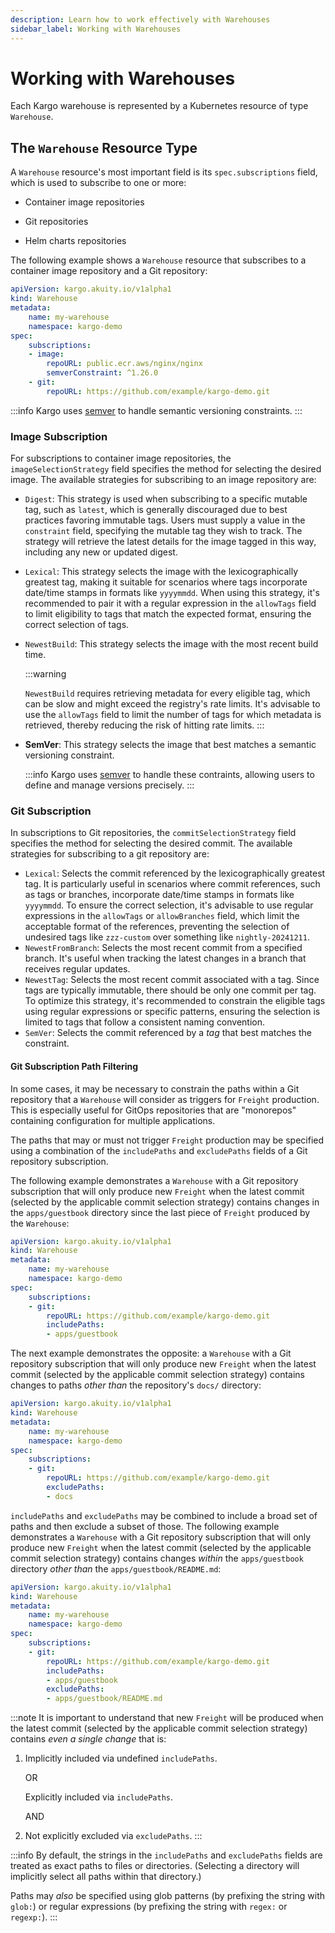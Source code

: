 ```yaml
---
description: Learn how to work effectively with Warehouses
sidebar_label: Working with Warehouses
---
```


# Working with Warehouses

Each Kargo warehouse is represented by a Kubernetes resource of type
`Warehouse`.

## The `Warehouse` Resource Type

A `Warehouse` resource's most important field is its `spec.subscriptions` field,
which is used to subscribe to one or more:

* Container image repositories

* Git repositories

* Helm charts repositories

The following example shows a `Warehouse` resource that subscribes to a
container image repository and a Git repository:

```yaml
apiVersion: kargo.akuity.io/v1alpha1
kind: Warehouse
metadata:
    name: my-warehouse
    namespace: kargo-demo
spec:
    subscriptions:
    - image:
        repoURL: public.ecr.aws/nginx/nginx
        semverConstraint: ^1.26.0
    - git:
        repoURL: https://github.com/example/kargo-demo.git
```
:::info
Kargo uses [semver](https://github.com/masterminds/semver#checking-version-constraints) to handle semantic versioning constraints.
:::

### Image Subscription

For subscriptions to container image repositories, the `imageSelectionStrategy` field specifies the method for selecting
the desired image. The available strategies for subscribing to an image repository are:

- `Digest`: This strategy is used when subscribing to a specific mutable tag, such as `latest`, which is generally
    discouraged due to best practices favoring immutable tags. Users must supply a value in the `constraint` field,
    specifying the mutable tag they wish to track. The strategy will retrieve the latest details for the image
    tagged in this way, including any new or updated digest.

- `Lexical`: This strategy selects the image with the lexicographically greatest tag, making it suitable
    for scenarios where tags incorporate date/time stamps in formats like `yyyymmdd`. When using this
    strategy, it's recommended to pair it with a regular expression in the `allowTags` field to limit
    eligibility to tags that match the expected format, ensuring the correct selection of tags.

- `NewestBuild`: This strategy selects the image with the most recent build time.

    :::warning

    `NewestBuild` requires retrieving metadata for every eligible tag, which can be slow and might 
    exceed the registry's rate limits. It's advisable to use the `allowTags` field to limit 
    the number of tags for which metadata is retrieved, thereby reducing the risk of hitting rate limits.
    :::

- **SemVer**: This strategy selects the image that best matches a semantic versioning constraint. 

    :::info
    Kargo uses [semver](https://github.com/masterminds/semver#checking-version-constraints) to handle these contraints, 
    allowing users to define and manage versions precisely.
    :::

### Git Subscription

In subscriptions to Git repositories, the `commitSelectionStrategy` field
specifies the method for selecting the desired commit.
The available strategies for subscribing to a git repository are:

- `Lexical`: Selects the commit referenced by the lexicographically greatest tag.
    It is particularly useful in scenarios where commit references, such as tags or branches,
    incorporate date/time stamps in formats like `yyyymmdd`.
    To ensure the correct selection, it's advisable to use regular expressions in the
`allowTags` or `allowBranches` field, which limit the acceptable format of the references,
    preventing the selection of undesired tags like `zzz-custom` over something like `nightly-20241211`.
- `NewestFromBranch`: Selects the most recent commit from a specified branch. It's useful when tracking the latest changes in a branch that receives regular updates.
- `NewestTag`: Selects the most recent commit associated with a tag. Since tags are typically immutable,
    there should be only one commit per tag.
    To optimize this strategy, it's recommended to constrain the eligible tags using regular expressions or specific patterns,
    ensuring the selection is limited to tags that follow a consistent naming convention.
- `SemVer`: Selects the commit referenced by a *tag* that best matches the constraint.

#### Git Subscription Path Filtering

In some cases, it may be necessary to constrain the paths within a Git
repository that a `Warehouse` will consider as triggers for `Freight`
production. This is especially useful for GitOps repositories that are
"monorepos" containing configuration for multiple applications.

The paths that may or must not trigger `Freight` production may be specified
using a combination of the `includePaths` and `excludePaths` fields of a Git
repository subscription.

The following example demonstrates a `Warehouse` with a Git repository
subscription that will only produce new `Freight` when the latest commit
(selected by the applicable commit selection strategy) contains changes in the
`apps/guestbook` directory since the last piece of `Freight` produced by the
`Warehouse`:

```yaml
apiVersion: kargo.akuity.io/v1alpha1
kind: Warehouse
metadata:
    name: my-warehouse
    namespace: kargo-demo
spec:
    subscriptions:
    - git:
        repoURL: https://github.com/example/kargo-demo.git
        includePaths:
        - apps/guestbook
```

The next example demonstrates the opposite: a `Warehouse` with a Git repository
subscription that will only produce new `Freight` when the latest commit
(selected by the applicable commit selection strategy) contains changes to paths
_other than_ the repository's `docs/` directory:

```yaml
apiVersion: kargo.akuity.io/v1alpha1
kind: Warehouse
metadata:
    name: my-warehouse
    namespace: kargo-demo
spec:
    subscriptions:
    - git:
        repoURL: https://github.com/example/kargo-demo.git
        excludePaths:
        - docs
```

`includePaths` and `excludePaths` may be combined to include a broad set of
paths and then exclude a subset of those. The following example demonstrates a
`Warehouse` with a Git repository subscription that will only produce new
`Freight` when the latest commit (selected by the applicable commit selection
strategy) contains changes _within_ the `apps/guestbook` directory _other than_
the `apps/guestbook/README.md`:

```yaml
apiVersion: kargo.akuity.io/v1alpha1
kind: Warehouse
metadata:
    name: my-warehouse
    namespace: kargo-demo
spec:
    subscriptions:
    - git:
        repoURL: https://github.com/example/kargo-demo.git
        includePaths:
        - apps/guestbook
        excludePaths:
        - apps/guestbook/README.md
```

:::note
It is important to understand that new `Freight` will be produced when the
latest commit (selected by the applicable commit selection strategy) contains
_even a single change_ that is:

1. Implicitly included via undefined `includePaths`.

    OR

    Explicitly included via `includePaths`.

    AND

2. Not explicitly excluded via `excludePaths`.
:::

:::info
By default, the strings in the `includePaths` and `excludePaths` fields are
treated as exact paths to files or directories. (Selecting a directory will
implicitly select all paths within that directory.)

Paths may _also_ be specified using glob patterns (by prefixing the string with
`glob:`) or regular expressions (by prefixing the string with `regex:` or
`regexp:`).
:::

